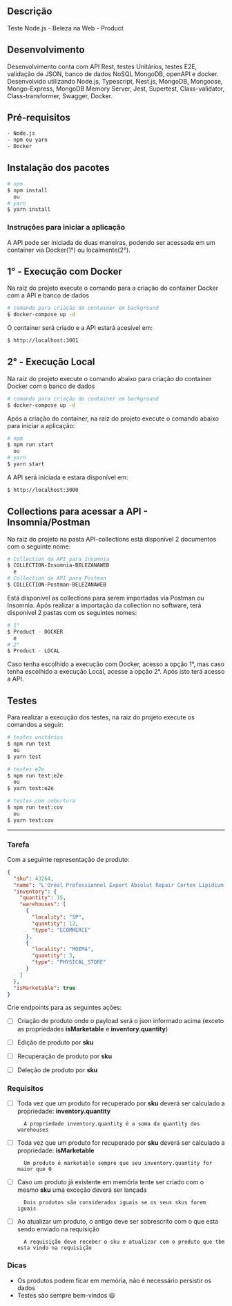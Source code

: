 ## Descrição

Teste Node.js - Beleza na Web - Product

## Desenvolvimento

Desenvolvimento conta com API Rest, testes Unitários, testes E2E, validação de JSON, banco de dados NoSQL MongoDB, openAPI e docker. Desenvolvido utilizando Node.js, Typescript, Nest.js, MongoDB, Mongoose, Mongo-Express, MongoDB Memory Server, Jest, Supertest, Class-validator, Class-transformer, Swagger, Docker.

## Pré-requisitos

```bash
- Node.js
- npm ou yarn
- Docker
```

## Instalação dos pacotes

```bash
# npm
$ npm install
  ou
# yarn
$ yarn install
```

### Instruções para iniciar a aplicação

A API pode ser iniciada de duas maneiras, podendo ser acessada em um container via Docker(1°) ou localmente(2°).

## 1° - Execução com Docker

Na raiz do projeto execute o comando para a criação do container Docker com a API e banco de dados

```bash
# comando para criação do container em background
$ docker-compose up -d
```

O container será criado e a API estará acesível em:

```bash
$ http://localhost:3001

```

## 2° - Execução Local

Na raiz do projeto execute o comando abaixo para criação do container Docker com o banco de dados

```bash
# comando para criação do container em background
$ docker-compose up -d
```

Após a criação do container, na raiz do projeto execute o comando abaixo para iniciar a aplicação:

```bash
# npm
$ npm run start
  ou
# yarn
$ yarn start
```

A API será iniciada e estara disponível em:

```bash
$ http://localhost:3000

```

## Collections para acessar a API - Insomnia/Postman

Na raiz do projeto na pasta API-collections está disponível 2 documentos com o seguinte nome:

```bash
# Collection da API para Insomnia
$ COLLECTION-Insomnia-BELEZANAWEB
  e
# Collection da API para Postman
$ COLLECTION-Postman-BELEZANAWEB
```

Está disponível as collections para serem importadas via Postman ou Insomnia.
Após realizar a importação da collection no software, terá disponível 2 pastas com os seguintes nomes:

```bash
# 1°
$ Product - DOCKER
  e
# 2°
$ Product - LOCAL
```

Caso tenha escolhido a execução com Docker, acesso a opção 1°, mas caso tenha escolhido a execução Local, acesse a opção 2°. Após isto terá acesso a API.

## Testes

Para realizar a execução dos testes, na raiz do projeto execute os comandos a seguir:

```bash
# testes unitários
$ npm run test
  ou
$ yarn test

# testes e2e
$ npm run test:e2e
  ou
$ yarn test:e2e

# testes com cobertura
$ npm run test:cov
  ou
$ yarn test:cov
```

---

### Tarefa

Com a seguinte representação de produto:

```json
{
  "sku": 43264,
  "name": "L'Oréal Professionnel Expert Absolut Repair Cortex Lipidium - Máscara de Reconstrução 500g",
  "inventory": {
    "quantity": 15,
    "warehouses": [
      {
        "locality": "SP",
        "quantity": 12,
        "type": "ECOMMERCE"
      },
      {
        "locality": "MOEMA",
        "quantity": 3,
        "type": "PHYSICAL_STORE"
      }
    ]
  },
  "isMarketable": true
}
```

Crie endpoints para as seguintes ações:

- [ ] Criação de produto onde o payload será o json informado acima (exceto as propriedades **isMarketable** e **inventory.quantity**)

- [ ] Edição de produto por **sku**

- [ ] Recuperação de produto por **sku**

- [ ] Deleção de produto por **sku**

### Requisitos

- [ ] Toda vez que um produto for recuperado por **sku** deverá ser calculado a propriedade: **inventory.quantity**

        A propriedade inventory.quantity é a soma da quantity dos warehouses

- [ ] Toda vez que um produto for recuperado por **sku** deverá ser calculado a propriedade: **isMarketable**

        Um produto é marketable sempre que seu inventory.quantity for maior que 0

- [ ] Caso um produto já existente em memória tente ser criado com o mesmo **sku** uma exceção deverá ser lançada

        Dois produtos são considerados iguais se os seus skus forem iguais

- [ ] Ao atualizar um produto, o antigo deve ser sobrescrito com o que esta sendo enviado na requisição

        A requisição deve receber o sku e atualizar com o produto que tbm esta vindo na requisição

### Dicas

- Os produtos podem ficar em memória, não é necessário persistir os dados
- Testes são sempre bem-vindos :smiley:
